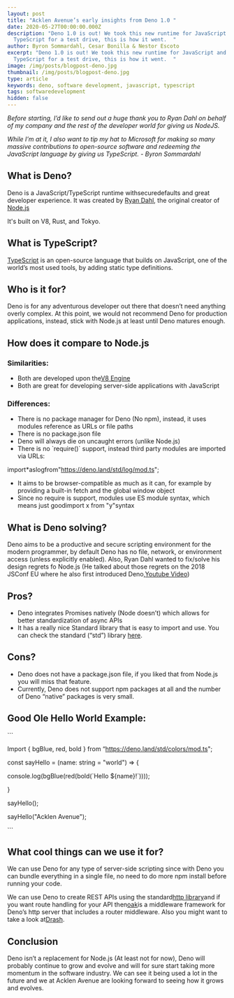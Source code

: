 ```yaml
---
layout: post
title: "Acklen Avenue’s early insights from Deno 1.0 "
date: 2020-05-27T00:00:00.000Z
description: "Deno 1.0 is out! We took this new runtime for JavaScript and
  TypeScript for a test drive, this is how it went.  "
author: Byron Sommardahl, Cesar Bonilla & Nestor Escoto
excerpt: "Deno 1.0 is out! We took this new runtime for JavaScript and
  TypeScript for a test drive, this is how it went.  "
image: /img/posts/blogpost-deno.jpg
thumbnail: /img/posts/blogpost-deno.jpg
type: article
keywords: deno, software development, javascript, typescript
tags: softwaredevelopment
hidden: false
---
```

*Before starting, I’d like to send out a huge thank you to Ryan Dahl on behalf of my company and the rest of the developer world for giving us NodeJS.*

*While I’m at it, I also want to tip my hat to Microsoft for making so many massive contributions to open-source software and redeeming the JavaScript language by giving us TypeScript.* *\- Byron Sommardahl*

## What is Deno?

Deno is a JavaScript/TypeScript runtime withsecuredefaults and great developer experience. It was created by [Ryan Dahl](https://en.wikipedia.org/wiki/Ryan_Dahl), the original creator of [Node.js](https://nodejs.org/en/)

It's built on V8, Rust, and Tokyo.

## What is TypeScript?

[TypeScript](https://www.typescriptlang.org/) is an open-source language that builds on JavaScript, one of the world’s most used tools, by adding static type definitions.

## Who is it for?

Deno is for any adventurous developer out there that doesn’t need anything overly complex. At this point, we would not recommend Deno for production applications, instead, stick with Node.js at least until Deno matures enough.

## How does it compare to Node.js

### Similarities:

* Both are developed upon the[V8 Engine](https://flaviocopes.com/v8/)
* Both are great for developing server-side applications with JavaScript

### Differences:

* There is no package manager for Deno (No npm), instead, it uses modules reference as URLs or file paths
* There is no package.json file
* Deno will always die on uncaught errors (unlike Node.js)
* There is no \`require()\` support, instead third party modules are imported via URLs:

import*aslogfrom"https://deno.land/std/log/mod.ts";

* It aims to be browser-compatible as much as it can, for example by providing a built-in fetch and the global window object
* Since no require is support, modules use ES module syntax, which means just goodimport x from "y"syntax

## What is Deno solving?

Deno aims to be a productive and secure scripting environment for the modern programmer, by default Deno has no file, network, or environment access (unless explicitly enabled). Also, Ryan Dahl wanted to fix/solve his design regrets fo Node.js (He talked about those regrets on the 2018 JSConf EU where he also first introduced Deno,[Youtube Video](https://www.youtube.com/watch?v=M3BM9TB-8yA))

## Pros?

* Deno integrates Promises natively (Node doesn’t) which allows for better standardization of async APIs
* It has a really nice Standard library that is easy to import and use. You can check the standard (“std”) library [here](https://deno.land/std/).

## Cons?

* Deno does not have a package.json file, if you liked that from Node.js you will miss that feature.
* Currently, Deno does not support npm packages at all and the number of Deno “native” packages is very small.

## Good Ole Hello World Example:

\`\``

Import { bgBlue, red, bold } from “<https://deno.land/std/colors/mod.ts>";

const sayHello = (name: string = "world") => {

console.log(bgBlue(red(bold(\`Hello ${name}!\`))));

}

sayHello();

sayHello("Acklen Avenue");

\`\``

## What cool things can we use it for?

We can use Deno for any type of server-side scripting since with Deno you can bundle everything in a single file, no need to do more npm install before running your code.

We can use Deno to create REST APIs using the standard[http library](https://github.com/denoland/deno_std/tree/master/http#http)and if you want route handling for your API then[oak](https://github.com/oakserver/oak)is a middleware framework for Deno’s http server that includes a router middleware. Also you might want to take a look at[Drash](https://drash.land/docs/#/).

## Conclusion

Deno isn’t a replacement for Node.js (At least not for now), Deno will probably continue to grow and evolve and will for sure start taking more momentum in the software industry. We can see it being used a lot in the future and we at Acklen Avenue are looking forward to seeing how it grows and evolves.